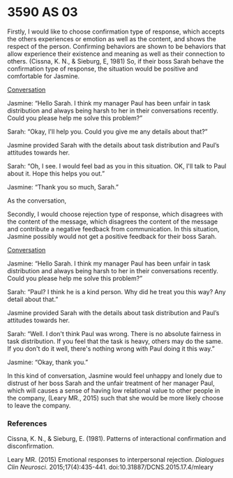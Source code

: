 # 3590 AS 03

Firstly, I would like to choose confirmation type of response, which accepts the others experiences or emotion as well as the content, and shows the respect of the person. Confirming behaviors are shown to be behaviors that allow experience their existence and meaning as well as their connection to others. (Cissna, K. N., & Sieburg, E, 1981) So, if their boss Sarah behave the confirmation type of response, the situation would be positive and comfortable for Jasmine.

<u>Conversation</u>

Jasmine: “Hello Sarah. I think my manager Paul has been unfair in task distribution and always being harsh to her in their conversations recently. Could you please help me solve this problem?”

Sarah: “Okay, I'll help you. Could you give me any details about that?”

Jasmine provided Sarah with the details about task distribution and Paul’s attitudes towards her.

Sarah: “Oh, I see. I would feel bad as you in this situation. OK, I'll talk to Paul about it. Hope this helps you out.”

Jasmine: “Thank you so much, Sarah.”

As the conversation, 

Secondly, I would choose rejection type of response, which disagrees with the content of the message, which disagrees the content of the message and contribute a negative feedback from communication. In this situation, Jasmine possibly would not get a positive feedback for their boss Sarah.

<u>Conversation</u>

Jasmine: “Hello Sarah. I think my manager Paul has been unfair in task distribution and always being harsh to her in their conversations recently. Could you please help me solve this problem?”

Sarah: “Paul? I think he is a kind person. Why did he treat you this way? Any detail about that.”

Jasmine provided Sarah with the details about task distribution and Paul’s attitudes towards her.

Sarah: “Well. I don't think Paul was wrong. There is no absolute fairness in task distribution. If you feel that the task is heavy, others may do the same. If you don't do it well, there's nothing wrong with Paul doing it this way.”

Jasmine: “Okay, thank you.”

In this kind of conversation, Jasmine would feel unhappy and lonely due to distrust of her boss Sarah and the unfair treatment of her manager Paul, which will causes a sense of having low relational value to other people in the company, (Leary MR., 2015) such that she would be more likely choose to leave the company.

### References

Cissna, K. N., & Sieburg, E. (1981). Patterns of interactional confirmation and disconfirmation.

Leary MR. (2015) Emotional responses to interpersonal rejection. *Dialogues Clin Neurosci*. 2015;17(4):435-441. doi:10.31887/DCNS.2015.17.4/mleary